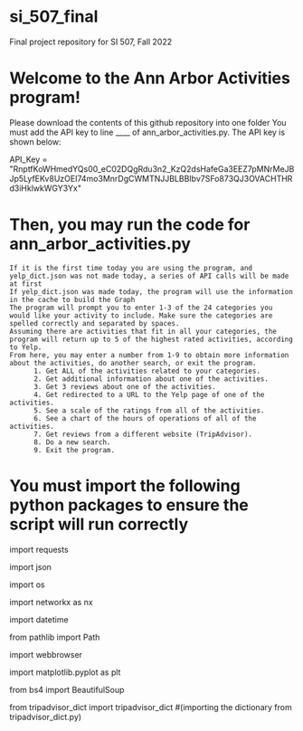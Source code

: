 # si_507_final
Final project repository for SI 507, Fall 2022

# Welcome to the Ann Arbor Activities program!
Please download the contents of this github repository into one folder
You must add the API key to line ____ of ann_arbor_activities.py. The API key is shown below:

API_Key = "RnptfKoWHmedYQs00_eC02DQgRdu3n2_KzQ2dsHafeGa3EEZ7pMNrMeJBJp5LyfEKv8UzOEI74mo3MnrDgCWMTNJJBLBBIbv7SFo873QJ3OVACHTHRd3iHklwkWGY3Yx"

# Then, you may run the code for ann_arbor_activities.py
    If it is the first time today you are using the program, and yelp_dict.json was not made today, a series of API calls will be made at first
    If yelp_dict.json was made today, the program will use the information in the cache to build the Graph
    The program will prompt you to enter 1-3 of the 24 categories you would like your activity to include. Make sure the categories are spelled correctly and separated by spaces.
    Assuming there are activities that fit in all your categories, the program will return up to 5 of the highest rated activities, according to Yelp.
    From here, you may enter a number from 1-9 to obtain more information about the activities, do another search, or exit the program. 
          1. Get ALL of the activities related to your categories.
          2. Get additional information about one of the activities.
          3. Get 3 reviews about one of the activities.
          4. Get redirected to a URL to the Yelp page of one of the activities.
          5. See a scale of the ratings from all of the activities.
          6. See a chart of the hours of operations of all of the activities.
          7. Get reviews from a different website (TripAdvisor).
          8. Do a new search.
          9. Exit the program.

# You must import the following python packages to ensure the script will run correctly
import requests

import json

import os

import networkx as nx

import datetime

from pathlib import Path

import webbrowser

import matplotlib.pyplot as plt

from bs4 import BeautifulSoup

from tripadvisor_dict import tripadvisor_dict #(importing the dictionary from tripadvisor_dict.py)
